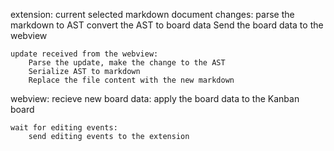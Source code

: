 

extension:
    current selected markdown document changes:
        parse the markdown to AST
        convert the AST to board data
        Send the board data to the webview

    update received from the webview:
        Parse the update, make the change to the AST
        Serialize AST to markdown
        Replace the file content with the new markdown


webview:
    recieve new board data:
        apply the board data to the Kanban board

    wait for editing events:
        send editing events to the extension
